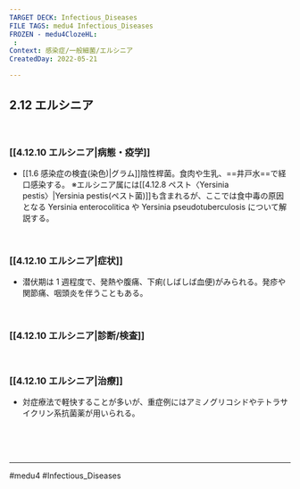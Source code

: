 ```yaml
---
TARGET DECK: Infectious_Diseases
FILE TAGS: medu4 Infectious_Diseases
FROZEN - medu4ClozeHL:
 : 
Context: 感染症/一般細菌/エルシニア
CreatedDay: 2022-05-21

---
```


## 2.12 エルシニア

<br>

### [[4.12.10 エルシニア|病態・疫学]]
* [[1.6 感染症の検査(染色)|グラム]]陰性桿菌。食肉や生乳、==井戸水==で経口感染する。
※エルシニア属には[[4.12.8 ペスト〈Yersinia pestis〉|Yersinia pestis(ペスト菌)]]も含まれるが、ここでは食中毒の原因となる Yersinia enterocolitica や Yersinia pseudotuberculosis について解説する。
<!--ID: 1653205808322-->


<br>

### [[4.12.10 エルシニア|症状]]
* 潜伏期は 1 週程度で、発熱や腹痛、下痢(しばしば血便)がみられる。発疹や関節痛、咽頭炎を伴うこともある。

<br>

### [[4.12.10 エルシニア|診断/検査]]


<br>

### [[4.12.10 エルシニア|治療]]
* 対症療法で軽快することが多いが、重症例にはアミノグリコシドやテトラサイクリン系抗菌薬が用いられる。


<br><br><br>

---
#medu4 #Infectious_Diseases